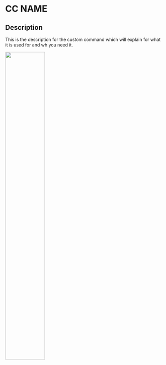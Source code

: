 # CC NAME

## Description

This is the description for the custom command which will explain for what it is used for and wh you need it.  

<img src="../assets/cat.jpeg" width="50%"/>